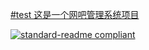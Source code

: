 [#test  这是一个网吧管理系统项目](https://github.com/pengchenwanli/test.git)

[![standard-readme compliant](https://img.shields.io/badge/readme%20style-standard-brightgreen.svg?style=flat-square)](https://github.com/RichardLitt/standard-readme)

